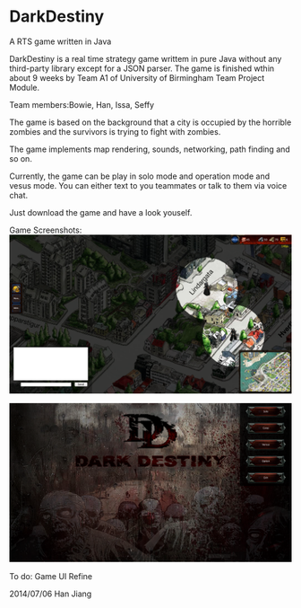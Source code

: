 DarkDestiny
===========

A RTS game written in Java


DarkDestiny is a real time strategy game writtem in pure Java without any third-party library except for a JSON parser. 
The game is finished wthin about 9 weeks by Team A1 of University of Birmingham Team Project Module.

Team members:Bowie, Han, Issa, Seffy

The game is based  on the background that a city is occupied by the horrible zombies and the survivors is trying to fight 
with zombies.

The game implements map rendering, sounds, networking, path finding and so on.

Currently, the game can be play in solo mode and operation mode and vesus mode. You can either text to you teammates 
or talk to them via voice chat.

Just download the game and have a look youself.

Game Screenshots:
![In the game](https://raw.githubusercontent.com/Han-Jiang/DarkDestiny/master/README/In%20the%20game.png
 "In the game")  


![Game lobby](https://raw.githubusercontent.com/Han-Jiang/DarkDestiny/master/README/game%20lobby.png)   

To do:
Game UI Refine

2014/07/06 Han Jiang  



